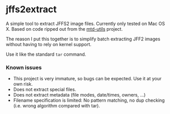 jffs2extract
============

A simple tool to extract JFFS2 image files. Currently only tested on Mac OS X. Based on code ripped out from the [mtd-utils](https://github.com/vamanea/mtd-utils) project.

The reason I put this together is to simplify batch extracting JFF2 images without having to rely on kernel support.

Use it like the standard `tar` command.

### Known issues ###
* This project is very immature, so bugs can be expected. Use it at your own risk.
* Does not extract special files.
* Does not extract metadata (file modes, date/times, owners, ...)
* Filename specification is limited: No pattern matching, no dup checking (i.e. wrong algorithm compared with tar).
